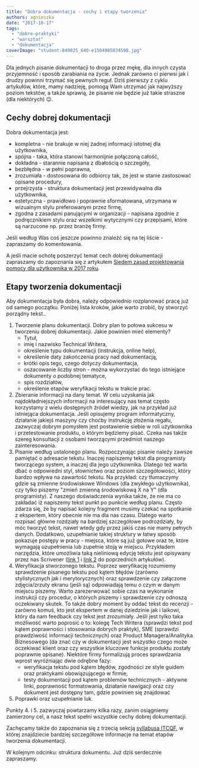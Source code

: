 ```yaml
---
title: "Dobra dokumentacja - cechy i etapy tworzenia"
authors: agnieszka
date: "2017-10-17"
tags:
  - "dobre-praktyki"
  - "warsztat"
  - "dokumentacja"
coverImage: "student-849825_640-e1504985834598.jpg"
---
```


Dla jednych pisanie dokumentacji to droga przez mękę, dla innych czysta
przyjemność i sposób zarabiania na życie. Jednak zarówno ci pierwsi jak i drudzy
powinni trzymać się pewnych reguł. Dziś pierwszy z cyklu artykułów, które, mamy
nadzieję, pomogą Wam utrzymać jak najwyższy poziom tekstów, a także sprawią, że
pisanie nie będzie już takie straszne (dla niektórych) 😉.

## Cechy dobrej dokumentacji

Dobra dokumentacja jest:

- kompletna - nie brakuje w niej żadnej informacji istotnej dla użytkownika,
- spójna - taka, która stanowi harmonijnie połączoną całość,
- dokładna - starannie napisana z dbałością o szczegóły,
- bezbłędna - w pełni poprawna,
- zrozumiała - dostosowana do odbiorcy tak, że jest w stanie zastosować opisane
  procedury,
- przejrzysta - struktura dokumentacji jest przewidywalna dla użytkownika,
- estetyczna - prawidłowo i poprawnie sformatowana, utrzymana w wizualnym stylu
  preferowanym przez firmę,
- zgodna z zasadami panującymi w organizacji - napisana zgodnie z podręcznikiem
  stylu oraz wszelkimi wytycznymi czy przepisami, które są narzucone np. przez
  branżę firmy.

Jeśli według Was coś jeszcze powinno znaleźć się na tej liście - zapraszamy do
komentowania.

A jeśli macie ochotę poszerzyć temat cech dobrej dokumentacji zapraszamy do
zapoznania się z artykułem
[Siedem zasad projektowania pomocy dla użytkownika w 2017 roku](http://techwriter.pl/siedem-zasad-projektowania-pomocy-dla-uzytkownika-w-2017-roku/).

## Etapy tworzenia dokumentacji

Aby dokumentacja była dobra, należy odpowiednio rozplanować pracę już od samego
początku. Poniżej lista kroków, jakie warto zrobić, by stworzyć porządny tekst..

1. Tworzenie planu dokumentacji. Dobry plan to połowa sukcesu w tworzeniu dobrej
   dokumentacji. Jakie powinien mieć elementy?
   - Tytuł,
   - imię i nazwisko Technical Writera,
   - określenie typu dokumentacji (instrukcja, online help),
   - określenie daty zakończenia pracy nad dokumentacją,
   - krótki opis tego, czego dotyczy dokumentacja,
   - oszacowanie liczby stron - można wykorzystać do tego istniejące dokumenty o
     podobnej tematyce,
   - spis rozdziałów,
   - określenie etapów weryfikacji tekstu w trakcie prac.
2. Zbieranie informacji na dany temat. W celu uzyskania jak najdokładniejszych
   informacji na interesujący nas temat często korzystamy z wielu dostępnych
   źródeł wiedzy, jak na przykład już istniejąca dokumentacja. Jeśli opisujemy
   program informatyczny, działanie jakiejś maszyny czy choćby instrukcję
   złożenia regału, zazwyczaj dobrym pomysłem jest postawienie siebie w roli
   użytkownika i przetestowanie produktu, o którym będziemy pisać. Czeka nas
   także szereg konsultacji z osobami tworzącymi przedmiot naszego
   zainteresowania.
3. Pisanie według ustalonego planu. Rozpoczynając pisanie należy zawsze pamiętać
   o adresacie tekstu. Inaczej napiszemy tekst dla programisty tworzącego
   system, a inaczej dla jego użytkownika. Dlatego też warto dbać o odpowiedni
   styl, słownictwo oraz poziom szczegółowości, który bardzo wpływa na zawartość
   tekstu. Na przykład: czy tłumaczymy gdzie są zmienne środowiskowe Windows
   (dla zwykłego użytkownika), czy tylko piszemy "zmień zmienną środowiskową X
   na Y" (dla programisty). Z naszego doświadczenia wynika także, że nie ma co
   zakładać iż napiszemy tekst punkt po punkcie według planu. Często zdarza się,
   że by napisać kolejny fragment musimy czekać na spotkanie z ekspertem, który
   obecnie nie ma dla nas czasu. Dlatego warto rozpisać główne rozdziały na
   bardziej szczegółowe podrozdziały, by móc tworzyć tekst, nawet wtedy gdy
   przez jakiś czas nie mamy pełnych danych. Dodatkowo, uzupełnianie takiej
   struktury w łatwy sposób pokazuje postępy w pracy - miejsca, które są już
   gotowe oraz te, które wymagają uzupełnienia lub zupełnie stoją w miejscu.
   Przykładem narzędzia, które umożliwia taką nieliniową edycję tekstu jest
   opisywany przez nas Scrivener
   ([link 1](http://techwriter.pl/scrivener-opis-narzedzia/) i
   [link 2](http://techwriter.pl/gdy-cos-mi-chodzi-po-glowie/) do poprzednich
   artykułów).
4. Weryfikacja stworzonego tekstu. Poprzez weryfikację rozumiemy sprawdzenie
   pisanego tekstu pod kątem błędów (zarówno stylistycznych jak i
   merytorycznych) oraz sprawdzenie czy załączone zdjęcia/zrzuty ekranu (jeśli
   są) odpowiadają temu o czym w danym miejscu piszemy. Warto zarezerwować sobie
   czas na wykonanie instrukcji czy procedur, o których piszemy i sprawdzenie
   czy odnoszą oczekiwany skutek. To także dobry moment by oddać tekst do
   recenzji - zarówno komuś, kto jest ekspertem w danej dziedzinie jak i
   laikowi, który da nam feedback czy tekst jest zrozumiały. Jeśli jest tylko
   taka możliwość warto poprosić o to: kolegę Tech Writera (sprawdzi tekst pod
   kątem poprawności i stosowania dobrych praktyk), SME (sprawdzi prawdziwość
   informacji technicznych) oraz Product Managera/Analityka Biznesowego (da znać
   czy w dokumentacji jest wszystko czego może oczekiwać klient oraz czy
   wszystkie kluczowe funkcje produktu zostały poprawnie opisane). Niektóre
   firmy formalizują proces sprawdzania wprost wyróżniając dwie odrębne fazy:
   - weryfikacja tekstu pod kątem błędów, zgodności ze style guidem oraz
     praktykami obowiązującego w firmie,
   - testy dokumentacji pod kątem problemów technicznych - aktywne linki,
     poprawność formatowania, działanie nawigacji oraz czy dokument jest
     dostępny tam, gdzie powinien się znajdować
5. Poprawki oraz uzupełnianie luk.

Punkty 4. i 5. zazwyczaj powtarzamy kilka razy, zanim osiągniemy zamierzony cel,
a nasz tekst spełni wszystkie cechy dobrej dokumentacji.

Zachęcamy także do zapoznania się z trzecią sekcją
[syllabusa ITCQF](http://itcqf.org/wp-content/uploads/2015/04/ITCQF_Syllabus_v1_02Dec2014.pdf),
w której znajdziecie bardziej szczegółowe informacje na temat etapów tworzenia
dokumentacji.

W kolejnym odcinku: struktura dokumentu. Już dziś serdecznie zapraszamy.
